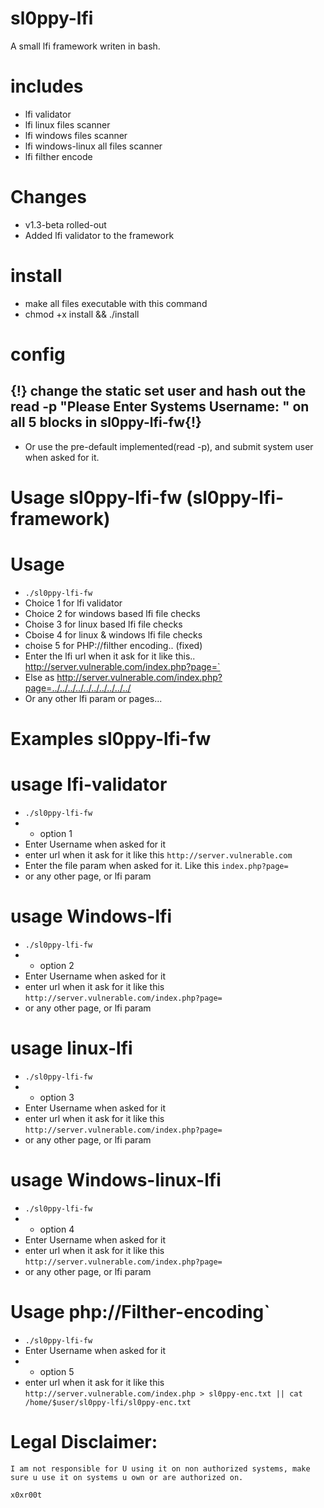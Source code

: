 # sl0ppy-lfi
A small lfi framework writen in bash.   

# includes 
* lfi validator
* lfi linux files scanner
* lfi windows files scanner
* lfi windows-linux all files scanner
* lfi filther encode 

# Changes 
* v1.3-beta rolled-out
* Added lfi validator to the framework


# install
* make all files executable with this command
* chmod +x install && ./install

# config 
## {!} change the static set user and hash out the read -p "Please Enter Systems Username: " on all 5 blocks in sl0ppy-lfi-fw{!}
* Or use the pre-default implemented(read -p), and submit system user when asked for it.


# Usage sl0ppy-lfi-fw (sl0ppy-lfi-framework)

# Usage 
* `./sl0ppy-lfi-fw` 
* Choice 1 for lfi validator
* Choice 2 for windows based lfi file checks
* Choise 3 for linux based lfi file checks
* Cboise 4 for linux & windows lfi file checks
* choise 5 for PHP://filther encoding.. (fixed)
* Enter the lfi url when it ask for it like this.. http://server.vulnerable.com/index.php?page=` 
* Else as http://server.vulnerable.com/index.php?page=../../../../../../../../../../
* Or any other lfi param or pages... 

# Examples sl0ppy-lfi-fw

# usage lfi-validator 
* `./sl0ppy-lfi-fw`
* * option 1
* Enter Username when asked for it
* enter url when it ask for it like this `http://server.vulnerable.com`
* Enter the file param when asked for it. Like this  `index.php?page=`
* or any other page, or lfi param

# usage Windows-lfi 
* `./sl0ppy-lfi-fw`
* * option 2
* Enter Username when asked for it
* enter url when it ask for it like this `http://server.vulnerable.com/index.php?page=`
* or any other page, or lfi param

# usage linux-lfi 
* `./sl0ppy-lfi-fw`
* * option 3
* Enter Username when asked for it
* enter url when it ask for it like this `http://server.vulnerable.com/index.php?page=`
* or any other page, or lfi param

# usage Windows-linux-lfi 
* `./sl0ppy-lfi-fw`
* * option 4
* Enter Username when asked for it
* enter url when it ask for it like this `http://server.vulnerable.com/index.php?page=`
* or any other page, or lfi param

# Usage php://Filther-encoding` 
* `./sl0ppy-lfi-fw`
* Enter Username when asked for it
* * option 5 
* enter url when it ask for it like this `http://server.vulnerable.com/index.php > sl0ppy-enc.txt || cat /home/$user/sl0ppy-lfi/sl0ppy-enc.txt` 



# Legal Disclaimer:

    I am not responsible for U using it on non authorized systems, make sure u use it on systems u own or are authorized on.

    x0xr00t

